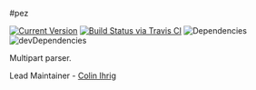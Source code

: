 #pez

[![Current Version](https://img.shields.io/npm/v/pez.svg)](https://www.npmjs.org/package/pez)
[![Build Status via Travis CI](https://travis-ci.org/hapijs/pez.svg?branch=master)](https://travis-ci.org/hapijs/pez)
![Dependencies](http://img.shields.io/david/hapijs/pez.svg)
![devDependencies](http://img.shields.io/david/dev/hapijs/pez.svg)

Multipart parser.

Lead Maintainer - [Colin Ihrig](https://github.com/cjihrig)
